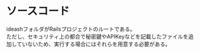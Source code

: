 # ソースコード
ideashフォルダがRailsプロジェクトのルートである。  
ただし、セキュリティ上の都合で秘密鍵やAPIKeyなどを記載したファイルを追加していないため、実行する場合にはそれらを用意する必要がある。  

